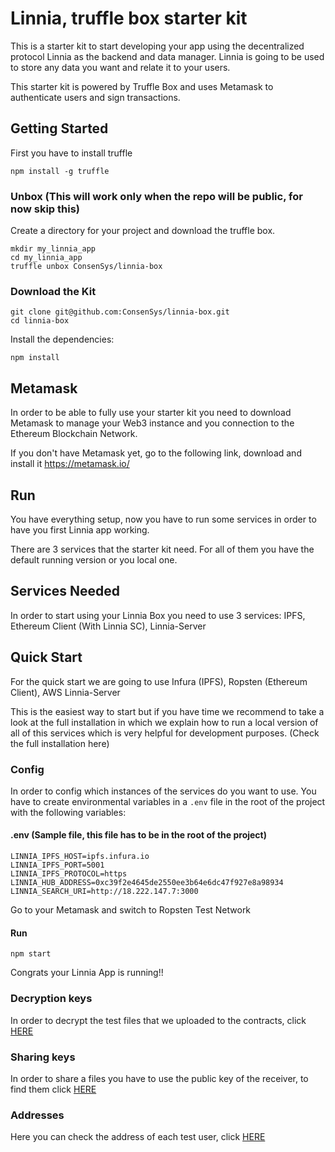 # Linnia, truffle box starter kit

This is a starter kit to start developing your app using the decentralized protocol Linnia as the backend and data manager. Linnia is going to be used to store any data you want and relate it to your users.

This starter kit is powered by Truffle Box and uses Metamask to authenticate users and sign transactions.



## Getting Started

First you have to install truffle

```
npm install -g truffle
```



### Unbox (This will work only when the repo will be public, for now skip this)

Create a directory for your project and download the truffle box.

```
mkdir my_linnia_app
cd my_linnia_app
truffle unbox ConsenSys/linnia-box
```



### Download the Kit

```
git clone git@github.com:ConsenSys/linnia-box.git
cd linnia-box
```

Install the dependencies:

```
npm install
```



## Metamask

In order to be able to fully use your starter kit you need to download Metamask to manage your Web3 instance and you connection to the Ethereum Blockchain Network.

If you don't have Metamask yet, go to the following link, download and install it https://metamask.io/



## Run

You have everything setup, now you have to run some services in order to have you first Linnia app working.

There are 3 services that the starter kit need. For all of them you have the default running version or you local one.



## Services Needed

In order to start using your Linnia Box you need to use 3 services: IPFS, Ethereum Client (With Linnia SC), Linnia-Server





## Quick Start

For the quick start we are going to use Infura (IPFS), Ropsten (Ethereum Client), AWS Linnia-Server

This is the easiest way to start but if you have time we recommend to take a look at the full installation in which we explain how to run a local version of all of this services which is very helpful for development purposes. (Check the full installation here)



### Config

In order to config which instances of the services do you want to use. You have to create environmental variables in a  `.env` file in the root of the project with the following variables:

#### .env (Sample file, this file has to be in the root of the project)

```
LINNIA_IPFS_HOST=ipfs.infura.io
LINNIA_IPFS_PORT=5001
LINNIA_IPFS_PROTOCOL=https
LINNIA_HUB_ADDRESS=0xc39f2e4645de2550ee3b64e6dc47f927e8a98934
LINNIA_SEARCH_URI=http://18.222.147.7:3000
```

Go to your Metamask and switch to Ropsten Test Network

#### Run

```
npm start
```

Congrats your Linnia App is running!!



### Decryption keys

In order to decrypt the test files that we uploaded to the contracts, click [HERE](PrivateKeys.md)



### Sharing keys

In order to share a files you have to use the public key of the receiver, to find them click [HERE](PublicKeys.md)



### Addresses

Here you can check the address of each test user, click [HERE](Addresses.md)